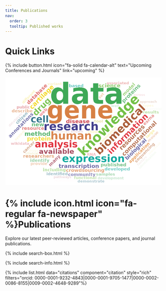 ```yaml
---
title: Publications
nav:
  order: 3
  tooltip: Published works
---
```


# Quick Links

{%
  include button.html
  icon="fa-solid fa-calendar-alt"
  text="Upcoming Conferences and Journals"
  link="upcoming"
%}

<center>
<!-- Generated from https://shiny.rcg.sfu.ca/u/rdmorin/pubmedcloud3/ -->
<img src="../images/wordcloud.png" alt="A word cloud of publication titles" style="width:600px"/>
</center>

# {% include icon.html icon="fa-regular fa-newspaper" %}Publications

Explore our latest peer-reviewed articles, conference papers, and journal publications.



{% include search-box.html %}

{% include search-info.html %}

{% include list.html data="citations" component="citation" style="rich" filters="orcid: 0000-0001-9232-4843|0000-0001-9705-1477|0000-0002-0086-8155|0009-0002-4648-9289"%}
